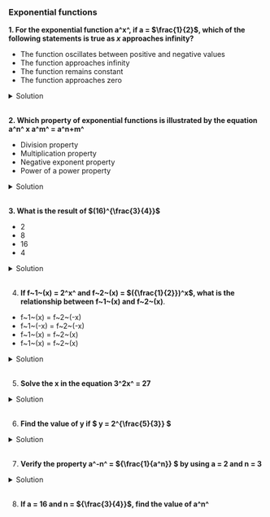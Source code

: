 ### Exponential functions

**1. For the exponential function a^x^, if a = $\frac{1}{2}$, which of the following statements is true as _x_ approaches infinity?**

- The function oscillates between positive and negative values
- The function approaches infinity
- The function remains constant
- The function approaches zero

<details>
  <summary>Solution</summary>

The given function is:

\[
f(x) = \left(\frac{1}{2}\right)^x
\]

Step 1: Understand the behavior of the function

- The base \( a = \frac{1}{2} \) is between 0 and 1.
- Exponential functions with bases in the range \( 0 < a < 1 \) decrease as \( x \) increases.

Step 2: Analyze the limit as \( x \to \infty \)

- As \( x \) grows larger, the exponentiation \( \left(\frac{1}{2}\right)^x \) results in smaller and smaller values.
- Mathematically,

  \[
  \lim\_{x \to \infty} \left(\frac{1}{2}\right)^x = 0.
  \]

Thus, the function approaches **zero**.

Step 3: Eliminate incorrect choices

- The function does **not** oscillate because it is always positive.
- The function does **not** approach infinity; instead, it decreases.
- The function does **not** remain constant since its value decreases continuously.

Correct Answer:
**The function approaches zero.**

</details>

</br>

**2. Which property of exponential functions is illustrated by the equation a^n^ x a^m^ = a^n+m^**

- Division property
- Multiplication property
- Negative exponent property
- Power of a power property

<details>
  <summary>Solution</summary>

The given equation is:

\[
a^n \times a^m = a^{n+m}
\]

Step 1: Identify the property

- This equation states that when multiplying two exponential expressions with the **same base**, the exponents are **added**.
- This is a fundamental property of exponentiation.

Step 2: Match with the given answer choices

- **Division property**: This deals with the rule \(\frac{a^n}{a^m} = a^{n-m}\), which is not applicable here.
- **Multiplication property**: This correctly describes how exponents add when multiplying powers of the same base.
- **Negative exponent property**: This applies when exponents are negative, e.g., \( a^{-n} = \frac{1}{a^n} \), which is not relevant here.
- **Power of a power property**: This applies when an exponent is raised to another exponent, e.g., \( (a^n)^m = a^{n \cdot m} \), which is different from the given equation.

Correct Answer:
**Multiplication property**

</details>

</br>

**3. What is the result of $(16)^{\frac{3}{4}}$**

- 2
- 8
- 16
- 4

<details>
  <summary>Solution</summary>

We need to evaluate:

\[
(16)^{\frac{3}{4}}
\]

Step 1: Express 16 as a Power of 2

\[
16 = 2^4
\]

Rewriting the expression:

\[
(2^4)^{\frac{3}{4}}
\]

Step 2: Use the Power of a Power Property

\[
(a^m)^n = a^{m \cdot n}
\]

Applying this property:

\[
2^{4 \times \frac{3}{4}} = 2^{3}
\]

Step 3: Compute the Exponentiation

\[
2^3 = 8
\]

Correct Answer:

**8**

</details>

</br>

4. **If f~1~(x) = 2^x^ and f~2~(x) = $({\frac{1}{2}})^x$, what is the relationship between f~1~(x) and f~2~(x)**.

- f~1~(x) = f~2~(-x)
- f~1~(-x) = f~2~(-x)
- f~1~(x) = f~2~(x)
- f~1~(x) = f~2~(x)

<details>
  <summary>Solution</summary>

We are given the functions:

\[
f_1(x) = 2^x
\]

\[
f_2(x) = \left(\frac{1}{2}\right)^x
\]

Step 1: Rewrite \( f_2(x) \)

We express \( f_2(x) \) using exponent properties:

\[
f_2(x) = \left(\frac{1}{2}\right)^x = 2^{-x}
\]

Step 2: Compare \( f_1(x) \) and \( f_2(x) \)

From the above expressions, we see:

\[
f_2(x) = 2^{-x}
\]

which means:

\[
f_1(-x) = 2^{-x} = f_2(x)
\]

or equivalently:

\[
f_1(x) = f_2(-x)
\]

Conclusion:

Thus, the correct answer is:

\[
\mathbf{f_1(x) = f_2(-x)}
\]

</details>

</br>

5. **Solve the x in the equation 3^2x^ = 27**

<details>
  <summary>Solution</summary>

We are given the equation:

\[
3^{2x} = 27
\]

Step 1: Express 27 as a Power of 3
Since \( 27 = 3^3 \), we rewrite the equation as:

\[
3^{2x} = 3^3
\]

Step 2: Equating the Exponents
Since the bases are the same, we set the exponents equal to each other:

\[
2x = 3
\]

Step 3: Solve for \( x \)

\[
x = \frac{3}{2}
\]

Final Answer:
\[
\mathbf{x = \frac{3}{2}}
\]

</details>

</br>

6. **Find the value of y if $ y = 2^{\frac{5}{3}} $**

<details>
  <summary>Solution</summary>

We are given the equation:

\[
y = 2^{\frac{5}{3}}
\]

Step 1: Rewrite the Exponentiation

The exponent \(\frac{5}{3}\) can be broken down as:

\[
2^{\frac{5}{3}} = \left(2^{\frac{1}{3}}\right)^5
\]

This means we first calculate \(2^{\frac{1}{3}}\), which is the **cube root of 2**.

Step 2: Compute \( 2^{\frac{1}{3}} \)

The cube root of 2 is:

\[
2^{\frac{1}{3}} \approx 1.2599
\]

Step 3: Raise the Result to the Power of 5

Now, we compute:

\[
(1.2599)^5
\]

Using exponentiation:

\[
1.2599^5 \approx 3.1748
\]
Step 4: Final Answer

\[
y \approx 3.175
\]

So, the approximate value of \( y = 2^{\frac{5}{3}} \) is **3.175** (rounded to three decimal places).

</details>

</br>

7. **Verify the property a^-n^ = ${\frac{1}{a^n}} $ by using a = 2 and n = 3**

<details>
  <summary>Solution</summary>

Let's verify the property again:

\[
a^{-n} = \frac{1}{a^n}
\]

#iven:

- \( a = 2 \)
- \( n = 3 \)

Step 1: Compute the Left-Hand Side (LHS)

\[
2^{-3} = \frac{1}{2^3}
\]

Step 2: Compute the Right-Hand Side (RHS)

\[
\frac{1}{2^3} = \frac{1}{8} = 0.125
\]

Step 3: Compare Both Sides

\[
2^{-3} = 0.125, \quad \frac{1}{2^3} = 0.125
\]

Since both sides are equal, the property holds true:

\[
a^{-n} = \frac{1}{a^n}
\]

</details>

</br>

8. **If a = 16 and n = ${\frac{3}{4}}$, find the value of a^n^**
